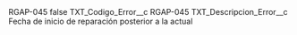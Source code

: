 <?xml version="1.0" encoding="UTF-8"?>
<CustomMetadata xmlns="http://soap.sforce.com/2006/04/metadata" xmlns:xsi="http://www.w3.org/2001/XMLSchema-instance" xmlns:xsd="http://www.w3.org/2001/XMLSchema">
    <label>RGAP-045</label>
    <protected>false</protected>
    <values>
        <field>TXT_Codigo_Error__c</field>
        <value xsi:type="xsd:string">RGAP-045</value>
    </values>
    <values>
        <field>TXT_Descripcion_Error__c</field>
        <value xsi:type="xsd:string">Fecha de inicio de reparación posterior a la actual</value>
    </values>
</CustomMetadata>
